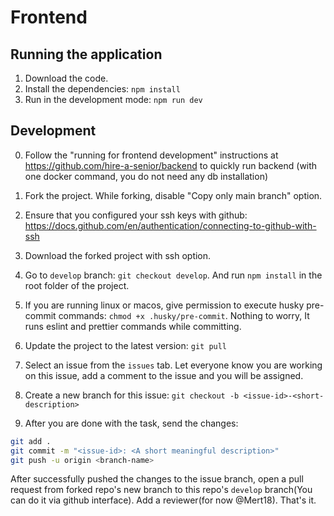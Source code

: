 # Frontend

## Running the application

1. Download the code.
2. Install the dependencies: `npm install`
3. Run in the development mode: `npm run dev`

## Development

0. Follow the "running for frontend development" instructions at https://github.com/hire-a-senior/backend to quickly run backend (with one docker command, you do not need any db installation)
1. Fork the project. While forking, disable "Copy only main branch" option.
2. Ensure that you configured your ssh keys with github: https://docs.github.com/en/authentication/connecting-to-github-with-ssh
3. Download the forked project with ssh option.
4. Go to `develop` branch: `git checkout develop`. And run `npm install` in the root folder of the project.
5. If you are running linux or macos, give permission to execute husky pre-commit commands: `chmod +x .husky/pre-commit`. Nothing to worry, It runs eslint and prettier commands while committing.

6. Update the project to the latest version: `git pull`
7. Select an issue from the `issues` tab. Let everyone know you are working on this issue, add a comment to the issue and you will be assigned.
8. Create a new branch for this issue: `git checkout -b <issue-id>-<short-description>`
9. After you are done with the task, send the changes:

```bash
git add .
git commit -m "<issue-id>: <A short meaningful description>"
git push -u origin <branch-name>
```

After successfully pushed the changes to the issue branch, open a pull request from forked repo's new branch to this repo's `develop` branch(You can do it via github interface). Add a reviewer(for now @Mert18). That's it.
